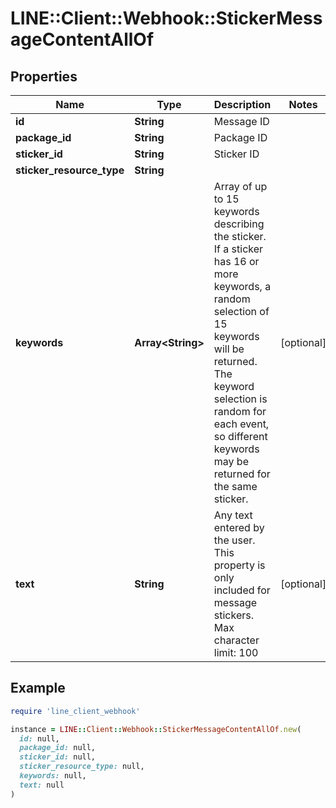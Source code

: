 # LINE::Client::Webhook::StickerMessageContentAllOf

## Properties

| Name | Type | Description | Notes |
| ---- | ---- | ----------- | ----- |
| **id** | **String** | Message ID |  |
| **package_id** | **String** | Package ID |  |
| **sticker_id** | **String** | Sticker ID |  |
| **sticker_resource_type** | **String** |  |  |
| **keywords** | **Array&lt;String&gt;** | Array of up to 15 keywords describing the sticker. If a sticker has 16 or more keywords, a random selection of 15 keywords will be returned. The keyword selection is random for each event, so different keywords may be returned for the same sticker.  | [optional] |
| **text** | **String** | Any text entered by the user. This property is only included for message stickers. Max character limit: 100  | [optional] |

## Example

```ruby
require 'line_client_webhook'

instance = LINE::Client::Webhook::StickerMessageContentAllOf.new(
  id: null,
  package_id: null,
  sticker_id: null,
  sticker_resource_type: null,
  keywords: null,
  text: null
)
```

